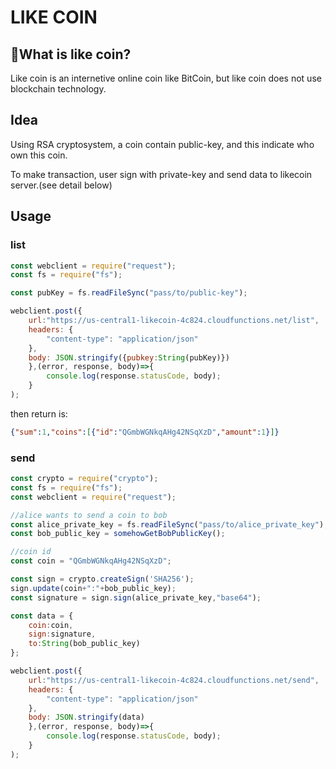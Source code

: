 LIKE COIN
=========

## What is like coin?
Like coin is an internetive online coin like BitCoin, but like coin does not use blockchain technology.

## Idea
Using RSA cryptosystem, a coin contain public-key, and this indicate who own this coin.

To make transaction, user sign with private-key and send data to likecoin server.(see detail below)

## Usage
### list
```js
const webclient = require("request");
const fs = require("fs");

const pubKey = fs.readFileSync("pass/to/public-key");

webclient.post({
    url:"https://us-central1-likecoin-4c824.cloudfunctions.net/list",
    headers: {
        "content-type": "application/json"
    },
    body: JSON.stringify({pubkey:String(pubKey)})
    },(error, response, body)=>{
        console.log(response.statusCode, body);
    }
);
```
then return is:
```json
{"sum":1,"coins":[{"id":"QGmbWGNkqAHg42NSqXzD","amount":1}]}
```

### send
```js
const crypto = require("crypto");
const fs = require("fs");
const webclient = require("request");

//alice wants to send a coin to bob
const alice_private_key = fs.readFileSync("pass/to/alice_private_key");
const bob_public_key = somehowGetBobPublicKey();

//coin id
const coin = "QGmbWGNkqAHg42NSqXzD";

const sign = crypto.createSign('SHA256');
sign.update(coin+":"+bob_public_key);
const signature = sign.sign(alice_private_key,"base64");

const data = {
    coin:coin,
    sign:signature,
    to:String(bob_public_key)
};

webclient.post({
    url:"https://us-central1-likecoin-4c824.cloudfunctions.net/send",
    headers: {
        "content-type": "application/json"
    },
    body: JSON.stringify(data)
    },(error, response, body)=>{
        console.log(response.statusCode, body);
    }
);
```

